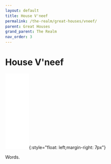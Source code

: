 ```yaml
---
layout: default
title: House V'neef
permalink: /the-realm/great-houses/vneef/
parent: Great Houses
grand_parent: The Realm
nav_order: 3
---
```


# House V'neef

![V'neef Mon](./../../../assets/house_mons/vneef.png){:style="float: left;margin-right: 7px"}

Words.
